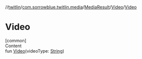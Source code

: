 //[twitlin](../../../index.md)/[com.sorrowblue.twitlin.media](../../index.md)/[MediaResult](../index.md)/[Video](index.md)/[Video](-video.md)



# Video  
[common]  
Content  
fun [Video](-video.md)(videoType: [String](https://kotlinlang.org/api/latest/jvm/stdlib/kotlin/-string/index.html))  



